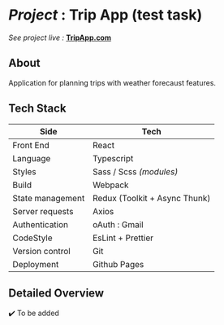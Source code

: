 # _Project_ : Trip App (test task)

_See project live :_ **[TripApp.com](https://apaltrow.github.io/test-task-trip-app/)**

## About

Application for planning trips with weather forecaust features.

## Tech Stack

| Side             | Tech                          |
| ---------------- | ----------------------------- |
| Front End        | React                         |
| Language         | Typescript                    |
| Styles           | Sass / Scss _(modules)_       |
| Build            | Webpack                       |
| State management | Redux (Toolkit + Async Thunk) |
| Server requests  | Axios                         |
| Authentication   | oAuth : Gmail                 |
| CodeStyle        | EsLint + Prettier             |
| Version control  | Git                           |
| Deployment       | Github Pages                  |

## Detailed Overview

✔️ To be added

